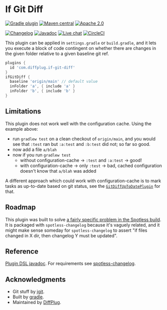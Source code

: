 # If Git Diff
<!---freshmark shields
output = [
    link(shield('Gradle plugin', 'plugins.gradle.org', 'com.diffplug.if-git-diff', 'blue'), 'https://plugins.gradle.org/plugin/com.diffplug.if-git-diff'),
    link(shield('Maven central', 'mavencentral', 'available', 'blue'), 'https://search.maven.org/search?q=g:com.diffplug.spotless-changelog'),
    link(shield('Apache 2.0', 'license', 'apache-2.0', 'blue'), 'https://tldrlegal.com/license/apache-license-2.0-(apache-2.0)'),
    '',
    link(shield('Changelog', 'changelog', versionLast, 'brightgreen'), 'CHANGELOG.md'),
    link(shield('Javadoc', 'javadoc', 'yes', 'brightgreen'), 'https://javadoc.jitpack.io/com/github/diffplug/spotless-changelog/spotless-changelog-agg/release~{{versionLast}}/javadoc/'),
    link(shield('Live chat', 'gitter', 'chat', 'brightgreen'), 'https://gitter.im/diffplug/spotless-changelog'),
    link(image('CircleCI', 'https://circleci.com/gh/diffplug/spotless-changelog.svg?style=shield'), 'https://circleci.com/gh/diffplug/spotless-changelog')
    ].join('\n');
-->
[![Gradle plugin](https://img.shields.io/badge/plugins.gradle.org-com.diffplug.if--git--diff-blue.svg)](https://plugins.gradle.org/plugin/com.diffplug.if-git-diff)
[![Maven central](https://img.shields.io/badge/mavencentral-available-blue.svg)](https://search.maven.org/search?q=g:com.diffplug.spotless-changelog)
[![Apache 2.0](https://img.shields.io/badge/license-apache--2.0-blue.svg)](https://tldrlegal.com/license/apache-license-2.0-(apache-2.0))

[![Changelog](https://img.shields.io/badge/changelog-2.4.0-brightgreen.svg)](CHANGELOG.md)
[![Javadoc](https://img.shields.io/badge/javadoc-yes-brightgreen.svg)](https://javadoc.jitpack.io/com/github/diffplug/spotless-changelog/spotless-changelog-agg/release~2.4.0/javadoc/)
[![Live chat](https://img.shields.io/badge/gitter-chat-brightgreen.svg)](https://gitter.im/diffplug/spotless-changelog)
[![CircleCI](https://circleci.com/gh/diffplug/spotless-changelog.svg?style=shield)](https://circleci.com/gh/diffplug/spotless-changelog)
<!---freshmark /shields -->

This plugin can be applied in `settings.gradle` or `build.gradle`, and it lets you execute a block of code contingent on whether there are changes in the given folder relative to a given baseline git ref.

```gradle
plugins {
  id 'com.diffplug.if-git-diff'
}
ifGitDiff {
  baseline 'origin/main' // default value
  inFolder 'a', { include 'a' }
  inFolder 'b', { include 'b' }
}
```

## Limitations

This plugin does not work well with the configuration cache. Using the example above:

- run `gradlew test` on a clean checkout of `origin/main`, and you would see that `:test` ran but `:a:test` and `:b:test` did not; so far so good.
- now add a file `a/blah`
- now if you run `gradlew test`
  - without configuration-cache -> `:test` and `:a:test` -> good!
  - with configuration-cache -> only `:test` -> bad, cached configuration doesn't know that `a/blah` was added

A different approach which could work with configuration-cache is to mark tasks as up-to-date based on git status, see the [`GitDiffUpToDatePlugin`](https://github.com/thahnen/GitDiffUpToDatePlugin) for that.

## Roadmap

This plugin was built to solve [a fairly specific problem in the Spotless build](https://github.com/diffplug/spotless-changelog/issues/30). It is packaged with `spotless-changelog` because it's vaguely related, and it might make sense someday for `spotless-changelog` to assert "if files changed in X dir, then changelog Y must be updated".

## Reference

<!---freshmark version
output = prefixDelimiterReplace(input, "id 'com.diffplug.spotless-changelog' version '", "'", versionLast)
output = prefixDelimiterReplace(output, 'https://github.com/diffplug/spotless-changelog/blob/release/', '/spotless', versionLast)
output = prefixDelimiterReplace(output, 'https://javadoc.io/static/com.diffplug.spotless-changelog/spotless-changelog-plugin-gradle/', '/', versionLast)
-->

[Plugin DSL javadoc](https://javadoc.io/static/com.diffplug.spotless-changelog/spotless-changelog-plugin-gradle/2.4.0/com/diffplug/spotless/changelog/gradle/IfGitDiffExtension.html).  For requirements see [spotless-changelog](https://github.com/diffplug/spotless-changelog#requirements).

<!---freshmark /version -->

## Acknowledgments

- Git stuff by [jgit](https://www.eclipse.org/jgit/).
- Built by [gradle](https://gradle.org/).
- Maintained by [DiffPlug](https://www.diffplug.com/).
